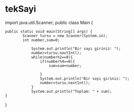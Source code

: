 # tekSayi
import java.util.Scanner;
public class Main {

    public static void main(String[] args) {
            Scanner tursu = new Scanner(System.in);
            int number,sum=0;
            
                System.out.println("Bir sayı giriniz: ");
                number=tursu.nextInt();
                while(number%2==0){
                    if(number%4==0){
                        sum=sum+number;
                        
                    }
                    System.out.println("Bir sayı giriniz: ");
                    number=tursu.nextInt();
                }
                System.out.println("Toplam: " + sum);
    }
}
